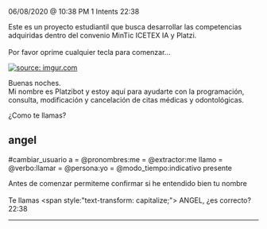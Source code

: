 

06/08/2020 @
10:38
PM
1
Intents
22:38
 
Este es un proyecto estudiantil que busca desarrollar las competencias adquiridas dentro del convenio MinTic ICETEX IA y Platzi. </br> </br> Por favor oprime cualquier tecla para comenzar...
 
<a href="https://imgur.com/fMUI13D"><img src="https://i.imgur.com/fMUI13D.jpg" title="source: imgur.com" /></a>
 
<div class="msgj">Buenas noches.</div>
 
<div class="msgj">Mi nombre es Platzibot y estoy aquí para ayudarte con la programación, consulta, modificación y cancelación de citas médicas y odontológicas.</div>
 
¿Como te llamas?
## angel
#cambiar_usuario
a = @pronombres:me
= @extractor:me llamo
= @verbo:llamar
= @persona:yo
= @modo_tiempo:indicativo presente
 
Antes de comenzar permiteme confirmar si he entendido bien tu nombre </br></br>Te llamas <span style:"text-transform: capitalize;"> ANGEL</span>, ¿es correcto?
22:38

---
